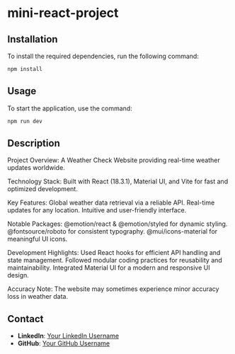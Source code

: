 # mini-react-project

## Installation
To install the required dependencies, run the following command:
```sh
npm install
```

## Usage
To start the application, use the command:
```sh
npm run dev
```

## Description
Project Overview: A Weather Check Website providing real-time weather updates worldwide.

Technology Stack: Built with React (18.3.1), Material UI, and Vite for fast and optimized development.

Key Features:
Global weather data retrieval via a reliable API.
Real-time updates for any location.
Intuitive and user-friendly interface.

Notable Packages:
@emotion/react & @emotion/styled for dynamic styling.
@fontsource/roboto for consistent typography.
@mui/icons-material for meaningful UI icons.

Development Highlights:
Used React hooks for efficient API handling and state management.
Followed modular coding practices for reusability and maintainability.
Integrated Material UI for a modern and responsive UI design.

Accuracy Note: The website may sometimes experience minor accuracy loss in weather data.


## Contact
- **LinkedIn**: [Your LinkedIn Username](https://www.linkedin.com/in/mohd-zubair5k/)
- **GitHub**: [Your GitHub Username](https://github.com/mdzubair5k)


